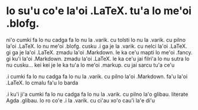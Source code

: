 # lo su'u co'e la'oi .LaTeX. tu'a lo me'oi .blofg.
ni'o cumki fa lo nu cadga fa lo nu la .varik. cu tolsti lo nu la .varik. cu pilno la'oi .LaTeX. lo nu me'oi .blofg. cusku  .i ga je la .varik. cu nelci la'oi .LaTeX. gi ga je la'oi .LaTeX. zmadu la'oi .Markdown. le ka ce'u mapti lo me'oi .fancy. gi ku'i la'oi .Markdown. zmadu la'oi .LaTeX. le ka ce'u jai filri'a lo nu sutra lo nu cusku... kei kei je le ka tu'a lo me'oi .markup. cu jai sarcu tu'a ce'u

.i cumki fa lo nu cadga fa lo nu la .varik. cu pilno la'oi .Markdown. fa'u la'oi .LaTeX. lo cmalu fa'u lo barda

.i ku'i ji'a cumki fa lo nu cadga fa lo nu la .varik. cu pilno la'o glibau. literate Agda .glibau. lo ro co'e  .i la .varik. cu ci'au xo'o cau'i la'e di'u

